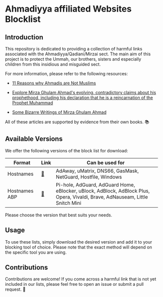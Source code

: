 # Ahmadiyya affiliated Websites Blocklist

## Introduction

This repository is dedicated to providing a collection of harmful links associated with the Ahmadiyya/Qadiani/Mirzai sect. The main aim of this project is to protect the Ummah, our brothers, sisters and especially children from this insidious and misguided sect. 

For more information, please refer to the following resources:

- [11 Reasons why Ahmadis are Not Muslims](https://www.answering-ahmadiyya.org/11-reasons-why-ahmadis-are-not-muslim/)

- [Explore Mirza Ghulam Ahmad's evolving, contradictory claims about his prophethood, including his declaration that he is a reincarnation of the Prophet Muhammad](https://www.answering-ahmadiyya.org/the-true-nature-of-mirza-ghulam-ahmads-claim-of-prophethood/)

- [Some Bizarre Writings of Mirza Ghulam Ahmad](https://www.answering-ahmadiyya.org/some-bizarre-writings-of-mirza-ghulam-ahmad/)

All of these articles are supported by evidence from their own books. 📚

## Available Versions

We offer the following versions of the block list for download:

| Format |       Link          | Can be used for |
|--------|---------------------|-----------------|
| Hostnames |  [:floppy_disk:](https://raw.githubusercontent.com/Sw0rd0f60d/Ahmadiyya-Affiliated-Blocklist/main/Ahmadiyya_affiliated_hostnames.txt)  |AdAway, uMatrix, DNS66, GasMask, NetGuard, Hostfile, Windows|
| Hostnames ABP |  [:floppy_disk:](https://raw.githubusercontent.com/Sw0rd0f60d/Ahmadiyya-Affiliated-Blocklist/main/Ahmadiyya_affiliated_hostnames_ABP.txt) | Pi-hole, AdGuard, AdGuard Home, eBlocker, uBlock, AdBlock, AdBlock Plus, Opera, Vivaldi, Brave, AdNauseam, Little Snitch Mini|

Please choose the version that best suits your needs.

## Usage

To use these lists, simply download the desired version and add it to your blocking tool of choice. Please note that the exact method will depend on the specific tool you are using.

## Contributions

Contributions are welcome! If you come across a harmful link that is not yet included in our lists, please feel free to open an issue or submit a pull request. 🙌
